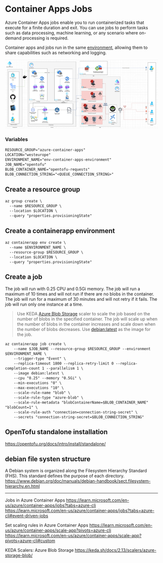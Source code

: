 
# Container Apps Jobs
Azure Container Apps jobs enable you to run containerized tasks that execute for a finite duration and exit. You can use jobs to perform tasks such as data processing, machine learning, or any scenario where on-demand processing is required.

Container apps and jobs run in the same [environment](https://learn.microsoft.com/en-us/azure/container-apps/environment), allowing them to share capabilities such as networking and logging.


![Diagram](/assets/container-app-job-diagram.png)




### Variables
```
RESOURCE_GROUP="azure-container-apps"
LOCATION="westeurope"
ENVIRONMENT_NAME="env-container-apps-environment"
JOB_NAME="opentofu"
BLOB_CONTAINER_NAME="opentofu-requests"
BLOB_CONNECTION_STRING="<QUEUE_CONNECTION_STRING>"
```


## Create a resource group
```
az group create \
  --name $RESOURCE_GROUP \
  --location $LOCATION \
  --query "properties.provisioningState"
```

## Create a containerapp environment
```
az containerapp env create \
  --name $ENVIRONMENT_NAME \
  --resource-group $RESOURCE_GROUP \
  --location $LOCATION \
  --query "properties.provisioningState"
```

## Create a job

The job will run with 0.25 CPU and 0.5Gi memory. The job will run a maximum of 10 times and will not run if there are no blobs in the container. The job will run for a maximum of 30 minutes and will not retry if it fails. The job will run only one instance at a time.

> Use KEDA [Azure Blob Storage](https://keda.sh/docs/1.4/scalers/azure-storage-blob/) scaler to scale the job based on the number of blobs in the specified container. The job will scale up when the number of blobs in the container increases and scale down when the number of blobs decreases.
> Use [debian:latest](https://hub.docker.com/_/debian) as the image for the job. 

```
az containerapp job create \
    --name $JOB_NAME --resource-group $RESOURCE_GROUP --environment $ENVIRONMENT_NAME \
    --trigger-type "Event" \
    --replica-timeout 1800 --replica-retry-limit 0 --replica-completion-count 1 --parallelism 1 \
    --image debian:latest \
    --cpu "0.25" --memory "0.5Gi" \
    --min-executions "0" \
    --max-executions "10" \
    --scale-rule-name "blob" \
    --scale-rule-type "azure-blob" \
    --scale-rule-metadata "blobContainerName=$BLOB_CONTAINER_NAME" "blobCount=1" \
    --scale-rule-auth "connection=connection-string-secret" \
    --secrets "connection-string-secret=$BLOB_CONNECTION_STRING"
```


## OpenTofu standalone installation
https://opentofu.org/docs/intro/install/standalone/



## debian file systen structure
A Debian system is organized along the Filesystem Hierarchy Standard (FHS). This standard defines the purpose of each directory.
https://www.debian.org/doc/manuals/debian-handbook/sect.filesystem-hierarchy.en.html



---


Jobs in Azure Container Apps
https://learn.microsoft.com/en-us/azure/container-apps/jobs?tabs=azure-cli
https://learn.microsoft.com/en-us/azure/container-apps/jobs?tabs=azure-cli#event-driven-jobs


Set scaling rules in Azure Container Apps
https://learn.microsoft.com/en-us/azure/container-apps/scale-app?pivots=azure-cli
https://learn.microsoft.com/en-us/azure/container-apps/scale-app?pivots=azure-cli#custom


KEDA Scalers: Azure Blob Storage
https://keda.sh/docs/2.13/scalers/azure-storage-blob/



